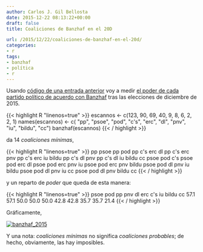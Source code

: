 ```yaml
---
author: Carlos J. Gil Bellosta
date: 2015-12-22 08:13:22+00:00
draft: false
title: Coaliciones de Banzhaf en el 20D

url: /2015/12/22/coaliciones-de-banzhaf-en-el-20d/
categories:
- r
tags:
- banzhaf
- política
- r
---
```


Usando [código de una entrada anterior](http://www.datanalytics.com/2015/05/20/banzhaf-y-las-elecciones-que-se-nos-vienen/) voy a medir [el poder de cada partido político de acuerdo con Banzhaf](https://en.wikipedia.org/wiki/Banzhaf_power_index) tras las elecciones de diciembre de 2015.

{{< highlight R "linenos=true" >}}
escannos <- c(123, 90, 69, 40, 9, 8, 6, 2, 2, 1)
names(escannos) <- c( "pp", "psoe", "pod", "c's",
    "erc", "dl", "pnv", "iu", "bildu", "cc")
banzhaf(escannos)
{{< / highlight >}}


da 14 _coaliciones mínimas_,

{{< highlight R "linenos=true" >}}
pp psoe
pp pod
pp c's erc dl
pp c's erc pnv
pp c's erc iu bildu
pp c's dl pnv
pp c's dl iu bildu cc
psoe pod c's
psoe pod erc dl
psoe pod erc pnv iu
psoe pod erc pnv bildu
psoe pod dl pnv iu bildu
psoe pod dl pnv iu cc
psoe pod dl pnv bildu cc
{{< / highlight >}}

y un reparto de _poder_ que queda de esta manera:

{{< highlight R "linenos=true" >}}
 psoe   pod    pp   pnv    dl   erc   c's    iu bildu    cc
 57.1  57.1  50.0  50.0  50.0  42.8  42.8  35.7  35.7  21.4
{{< / highlight >}}

Gráficamente,

[![banzhaf_2015](/wp-uploads/2015/12/banzhaf_2015.png#center)
](/wp-uploads/2015/12/banzhaf_2015.png#center)

Y una nota: _coaliciones mínimas_ no significa _coaliciones probables_; de hecho, obviamente, las hay imposibles.